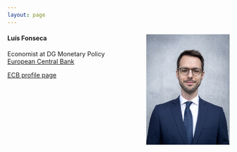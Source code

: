 ```yaml
---
layout: page
---
```


#### Luís Fonseca <img src="photo.jpg" alt="Photo by MANUEL BERNABÉU RODRÍGUEZ, ECB" style="float:right;width:189px;height:251px;">

Economist at DG Monetary Policy<br>
[European Central Bank](https://www.ecb.europa.eu/)

[ECB profile page](https://www.ecb.europa.eu/pub/research/authors/profiles/luis-fonseca.en.html)
